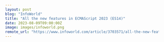 ```yaml
---
layout: post
blog: "InfoWorld"
title: "All the new features in ECMAScript 2023 (ES14)"
date: 2023-08-09T09:00:00Z
image: images/infoworld.png
remote_url: "https://www.infoworld.com/article/3703571/all-the-new-features-in-ecmascript-2023-es14.html#tk.rss_applicationdevelopment"
---
```


